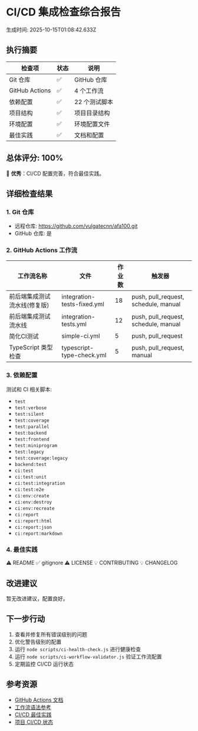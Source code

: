 # CI/CD 集成检查综合报告

生成时间: 2025-10-15T01:08:42.633Z

## 执行摘要

| 检查项 | 状态 | 说明 |
|--------|------|------|
| Git 仓库 | ✅ | GitHub 仓库 |
| GitHub Actions | ✅ | 4 个工作流 |
| 依赖配置 | ✅ | 22 个测试脚本 |
| 项目结构 | ✅ | 项目目录结构 |
| 环境配置 | ✅ | 环境配置文件 |
| 最佳实践 | ✅ | 文档和配置 |

## 总体评分: 100%

🎉 **优秀**：CI/CD 配置完善，符合最佳实践。

## 详细检查结果

### 1. Git 仓库

- 远程仓库: https://github.com/vulgatecnn/afa100.git
- GitHub 仓库: 是

### 2. GitHub Actions 工作流

| 工作流名称 | 文件 | 作业数 | 触发器 |
|-----------|------|--------|--------|
| 前后端集成测试流水线(修复版) | integration-tests-fixed.yml | 18 | push, pull_request, schedule, manual |
| 前后端集成测试流水线 | integration-tests.yml | 12 | push, pull_request, schedule, manual |
| 简化CI测试 | simple-ci.yml | 5 | push, pull_request |
| TypeScript 类型检查 | typescript-type-check.yml | 5 | push, pull_request, manual |

### 3. 依赖配置

测试和 CI 相关脚本:

- `test`
- `test:verbose`
- `test:silent`
- `test:coverage`
- `test:parallel`
- `test:backend`
- `test:frontend`
- `test:miniprogram`
- `test:legacy`
- `test:coverage:legacy`
- `backend:test`
- `ci:test`
- `ci:test:unit`
- `ci:test:integration`
- `ci:test:e2e`
- `ci:env:create`
- `ci:env:destroy`
- `ci:env:recreate`
- `ci:report`
- `ci:report:html`
- `ci:report:json`
- `ci:report:markdown`

### 4. 最佳实践

⚠️ README
✅ gitignore
⚠️ LICENSE
💡 CONTRIBUTING
💡 CHANGELOG

## 改进建议

暂无改进建议，配置良好。

## 下一步行动

1. 查看并修复所有错误级别的问题
2. 优化警告级别的配置
3. 运行 `node scripts/ci-health-check.js` 进行健康检查
4. 运行 `node scripts/ci-workflow-validator.js` 验证工作流配置
5. 定期监控 CI/CD 运行状态

## 参考资源

- [GitHub Actions 文档](https://docs.github.com/en/actions)
- [工作流语法参考](https://docs.github.com/en/actions/using-workflows/workflow-syntax-for-github-actions)
- [CI/CD 最佳实践](https://docs.github.com/en/actions/guides)
- [项目 CI/CD 状态](https://github.com/vulgatecnn/afa100/actions)
